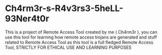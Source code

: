 # Ch4rm3r-s-R4v3rs3-5heLL-93Ner4t0r
This is a project of Remote Access Tool created by me ( Ch4rm3r ), you can use this tool for learning how remote access trojans are generated and stuff related to Remote Access Tool as this tool is a full fledged Remote Access Tool, STRICTLY FOR ETHICAL USE AND LEARNING PURPOSES
